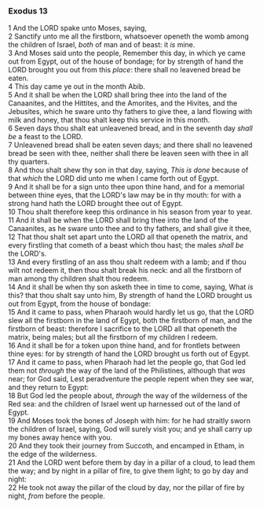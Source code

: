 ### Exodus 13

1 And the LORD spake unto Moses, saying,  
2 Sanctify unto me all the firstborn, whatsoever openeth the womb among the children of Israel, *both* of man and of beast: it *is* mine.  
3 And Moses said unto the people, Remember this day, in which ye came out from Egypt, out of the house of bondage; for by strength of hand the LORD brought you out from this *place*: there shall no leavened bread be eaten.  
4 This day came ye out in the month Abib.  
5 And it shall be when the LORD shall bring thee into the land of the Canaanites, and the Hittites, and the Amorites, and the Hivites, and the Jebusites, which he sware unto thy fathers to give thee, a land flowing with milk and honey, that thou shalt keep this service in this month.  
6 Seven days thou shalt eat unleavened bread, and in the seventh day *shall be* a feast to the LORD.  
7 Unleavened bread shall be eaten seven days; and there shall no leavened bread be seen with thee, neither shall there be leaven seen with thee in all thy quarters.  
8 And thou shalt shew thy son in that day, saying, *This is done* because of that *which* the LORD did unto me when I came forth out of Egypt.  
9 And it shall be for a sign unto thee upon thine hand, and for a memorial between thine eyes, that the LORD's law may be in thy mouth: for with a strong hand hath the LORD brought thee out of Egypt.  
10 Thou shalt therefore keep this ordinance in his season from year to year.  
11 And it shall be when the LORD shall bring thee into the land of the Canaanites, as he sware unto thee and to thy fathers, and shall give it thee,  
12 That thou shalt set apart unto the LORD all that openeth the matrix, and every firstling that cometh of a beast which thou hast; the males *shall be* the LORD's.  
13 And every firstling of an ass thou shalt redeem with a lamb; and if thou wilt not redeem it, then thou shalt break his neck: and all the firstborn of man among thy children shalt thou redeem.  
14 And it shall be when thy son asketh thee in time to come, saying, What *is* this? that thou shalt say unto him, By strength of hand the LORD brought us out from Egypt, from the house of bondage:  
15 And it came to pass, when Pharaoh would hardly let us go, that the LORD slew all the firstborn in the land of Egypt, both the firstborn of man, and the firstborn of beast: therefore I sacrifice to the LORD all that openeth the matrix, being males; but all the firstborn of my children I redeem.  
16 And it shall be for a token upon thine hand, and for frontlets between thine eyes: for by strength of hand the LORD brought us forth out of Egypt.  
17 And it came to pass, when Pharaoh had let the people go, that God led them not *through* the way of the land of the Philistines, although that *was* near; for God said, Lest peradventure the people repent when they see war, and they return to Egypt:  
18 But God led the people about, *through* the way of the wilderness of the Red sea: and the children of Israel went up harnessed out of the land of Egypt.  
19 And Moses took the bones of Joseph with him: for he had straitly sworn the children of Israel, saying, God will surely visit you; and ye shall carry up my bones away hence with you.  
20 And they took their journey from Succoth, and encamped in Etham, in the edge of the wilderness.  
21 And the LORD went before them by day in a pillar of a cloud, to lead them the way; and by night in a pillar of fire, to give them light; to go by day and night:  
22 He took not away the pillar of the cloud by day, nor the pillar of fire by night, *from* before the people.  

